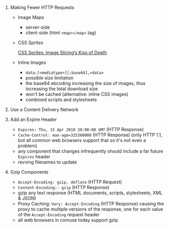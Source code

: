 1. Making Fewer HTTP Requests
	- Image Maps
		+ server-side
		+ client-side (html `<map></map>` tag)

	- CSS Sprites

		[CSS Sprites: Image Slicing’s Kiss of Death](http://alistapart.com/article/sprites)

	- Inline Images
		+ `data:[<mediatype>][;base64],<data>`
		+ possible size limitation
		+ the base64 ebcoding increasing the size of images, thus increasing the total download size
		+ won't be cached (alternative: inline CSS images)
		+ combined scripts and stylesheets

2. Use a Content Delivery Network

3. Add an Expire Header
	- `Expires: Thu, 15 Apr 2010 20:00:00 GMT` (HTTP Response)
	- `Cache-Control: max-age=315360000` (HTTP Response) (only HTTP 1.1, but all common web browsers support that so it's not even a problem)
    - any component that changes infrequently should include a far future `Expires` header
    - revving filenames to update

4. Gzip Components
	- `Accept-Encoding: gzip, deflate` (HTTP Request)
	- `Content-Encoding:: gzip` (HTTP Response)
	- gzip any text response (HTML documents, scripts, stylesheets, XML & JSON)
	- Proxy Caching: `Vary: Accept-Encoding` (HTTP Response) causing the proxy to cache multiple versions of the response, one for each value of the `Accept-Encoding` request header
	- all web browsers in comuse today support gzip